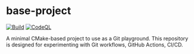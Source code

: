 # base-project

[![Build](https://github.com/ravikansangara/base-project/actions/workflows/cmake-build.yml/badge.svg)](https://github.com/ravikansangara/base-project/actions/workflows/cmake-build.yml)
[![CodeQL](https://github.com/ravikansangara/base-project/actions/workflows/codeql.yml/badge.svg)](https://github.com/ravikansangara/base-project/actions/workflows/codeql.yml)

A minimal CMake-based project to use as a Git playground. This repository is designed for experimenting with Git workflows, GitHub Actions, CI/CD.